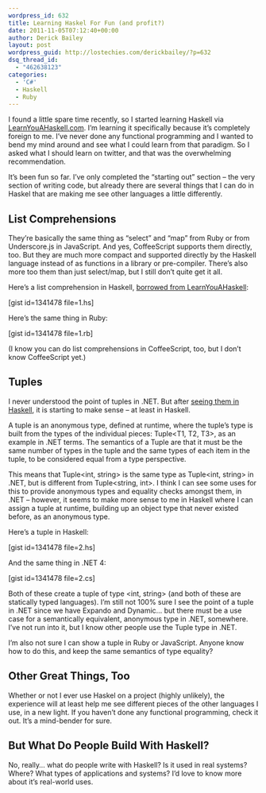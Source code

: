 ```yaml
---
wordpress_id: 632
title: Learning Haskel For Fun (and profit?)
date: 2011-11-05T07:12:40+00:00
author: Derick Bailey
layout: post
wordpress_guid: http://lostechies.com/derickbailey/?p=632
dsq_thread_id:
  - "462638123"
categories:
  - 'C#'
  - Haskell
  - Ruby
---
```

I found a little spare time recently, so I started learning Haskell via [LearnYouAHaskell.com](http://learnyouahaskell.com/). I&#8217;m learning it specifically because it&#8217;s completely foreign to me. I&#8217;ve never done any functional programming and I wanted to bend my mind around and see what I could learn from that paradigm. So I asked what I should learn on twitter, and that was the overwhelming recommendation.

It&#8217;s been fun so far. I&#8217;ve only completed the &#8220;starting out&#8221; section &#8211; the very section of writing code, but already there are several things that I can do in Haskel that are making me see other languages a little differently.

## List Comprehensions

They&#8217;re basically the same thing as &#8220;select&#8221; and &#8220;map&#8221; from Ruby or from Underscore.js in JavaScript. And yes, CoffeeScript supports them directly, too. But they are much more compact and supported directly by the Haskell language instead of as functions in a library or pre-compiler. There&#8217;s also more too them than just select/map, but I still don&#8217;t quite get it all.

Here&#8217;s a list comprehension in Haskell, [borrowed from LearnYouAHaskell](http://learnyouahaskell.com/starting-out#im-a-list-comprehension):

[gist id=1341478 file=1.hs]

Here&#8217;s the same thing in Ruby:

[gist id=1341478 file=1.rb]

(I know you can do list comprehensions in CoffeeScript, too, but I don&#8217;t know CoffeeScript yet.)

## Tuples

I never understood the point of tuples in .NET. But after [seeing them in Haskell](http://learnyouahaskell.com/starting-out#tuples), it is starting to make sense &#8211; at least in Haskell.

A tuple is an anonymous type, defined at runtime, where the tuple&#8217;s type is built from the types of the individual pieces: Tuple<T1, T2, T3>, as an example in .NET terms. The semantics of a Tuple are that it must be the same number of types in the tuple and the same types of each item in the tuple, to be considered equal from a type perspective.

This means that Tuple<int, string> is the same type as Tuple<int, string> in .NET, but is different from Tuple<string, int>. I think I can see some uses for this to provide anonymous types and equality checks amongst them, in .NET &#8211; however, it seems to make more sense to me in Haskell where I can assign a tuple at runtime, building up an object type that never existed before, as an anonymous type.

Here&#8217;s a tuple in Haskell:

[gist id=1341478 file=2.hs]

And the same thing in .NET 4:

[gist id=1341478 file=2.cs]

Both of these create a tuple of type <int, string> (and both of these are statically typed languages). I&#8217;m still not 100% sure I see the point of a tuple in .NET since we have Expando and Dynamic… but there must be a use case for a semantically equivalent, anonymous type in .NET, somewhere. I&#8217;ve not run into it, but I know other people use the Tuple type in .NET.

I&#8217;m also not sure I can show a tuple in Ruby or JavaScript. Anyone know how to do this, and keep the same semantics of type equality?

## Other Great Things, Too

Whether or not I ever use Haskel on a project (highly unlikely), the experience will at least help me see different pieces of the other languages I use, in a new light. If you haven&#8217;t done any functional programming, check it out. It&#8217;s a mind-bender for sure.

## But What Do People Build With Haskell?

No, really… what do people write with Haskell? Is it used in real systems? Where? What types of applications and systems? I&#8217;d love to know more about it&#8217;s real-world uses.